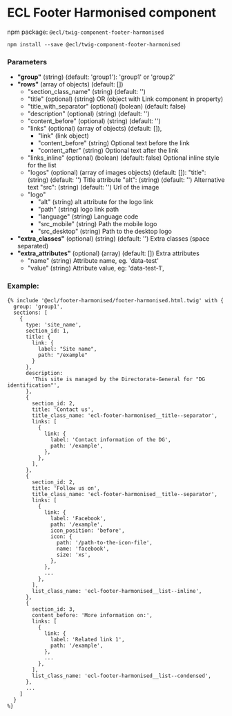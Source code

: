 # ECL Footer Harmonised component

npm package: `@ecl/twig-component-footer-harmonised`

```shell
npm install --save @ecl/twig-component-footer-harmonised
```

### Parameters

- **"group"** (string) (default: 'group1'): 'group1' or 'group2'
- **"rows"** (array of objects) (default: [])
  - "section_class_name" (string) (default: '')
  - "title" (optional) (string) OR (object with Link component in property)
  - "title_with_separator" (optional) (bolean) (default: false)
  - "description" (optional) (string) (default: '')
  - "content_before" (optional) (string) (default: '')
  - "links" (optional) (array of objects) (default: []),
    - "link" (link object)
    - "content_before" (string) Optional text before the link
    - "content_after" (string) Optional text after the link
  - "links_inline" (optional) (bolean) (default: false) Optional inline style for the list
  - "logos" (optional) (array of images objects) (default: []):
    "title": (string) (default: '') Title attribute
    "alt": (string) (default: '') Alternative text
    "src": (string) (default: '') Url of the image
  - "logo"
    - "alt" (string) alt attribute for the logo link
    - "path" (string) logo link path
    - "language" (string) Language code
    - "src_mobile" (string) Path the mobile logo
    - "src_desktop" (string) Path to the desktop logo
- **"extra_classes"** (optional) (string) (default: '') Extra classes (space separated)
- **"extra_attributes"** (optional) (array) (default: []) Extra attributes
  - "name" (string) Attribute name, eg. 'data-test'
  - "value" (string) Attribute value, eg: 'data-test-1',

### Example:

<!-- prettier-ignore -->
```twig
{% include '@ecl/footer-harmonised/footer-harmonised.html.twig' with {
  group: 'group1',
  sections: [
    {
      type: 'site_name',
      section_id: 1,
      title: {
        link: {
          label: "Site name",
          path: "/example"
        }
      },
      description:
        'This site is managed by the Directorate-General for "DG identification"',
      },
      {
        section_id: 2,
        title: 'Contact us',
        title_class_name: 'ecl-footer-harmonised__title--separator',
        links: [
          {
            link: {
              label: 'Contact information of the DG',
              path: '/example',
            },
          },
        ],
      },
      {
        section_id: 2,
        title: 'Follow us on',
        title_class_name: 'ecl-footer-harmonised__title--separator',
        links: [
          {
            link: {
              label: 'Facebook',
              path: '/example',
              icon_position: 'before',
              icon: {
                path: '/path-to-the-icon-file',
                name: 'facebook',
                size: 'xs',
              },
            },
            ...
          },
        ],
        list_class_name: 'ecl-footer-harmonised__list--inline',
      },
      {
        section_id: 3,
        content_before: 'More information on:',
        links: [
          {
            link: {
              label: 'Related link 1',
              path: '/example',
            },
            ...
          },
        ],
        list_class_name: 'ecl-footer-harmonised__list--condensed',
      },
      ...
    ]
  }
%}
```
